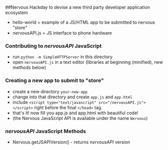 ##Nervous Hackday to devise a new third party developer application ecosystem


   * hello-world = example of a JS/HTML app to be submitted to nervous "store"
   * nervousAPI.js = JS interface to phone hardware


### Contributing to  _nervousAPI_ JavaScript
   * run `python -m SimpleHTTPServer` in this directory
   * open `nervousAPI.js` in a text editor (libraries at beginning (minified), new methods below)


### Creating a new app to submit to "store"
   * create a new directory `your-new-app`
   * change into that directory and create `app.js` and `app.html`
   * include 
       `<script type="text/javascript" src="/nervousAPI.js"></script>`
    right before the final `</head>` tag.
   * that's it! now fill you app.js and app.html with beautiful code!
   * (the Nervous JavaScript API is available under the name `Nervous`)


### _nervousAPI_ JavaScript Methods
   * Nervous.getJSAPIVersion()  - returns _nervousAPI_ version